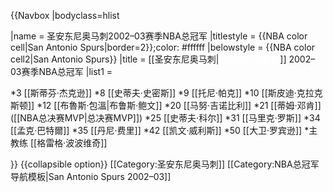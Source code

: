 {{Navbox
|bodyclass=hlist

|name = 圣安东尼奥马刺2002–03赛季NBA总冠军
|titlestyle = {{NBA color cell|San Antonio Spurs|border=2}};color: #ffffff
|belowstyle = {{NBA color cell2|San Antonio Spurs}}
|title = [[圣安东尼奥马刺|<span style="color: #ffffff">聖安東尼奧馬刺</span>]] 2002–03赛季NBA总冠军
|list1 = 

*3 [[斯蒂芬·杰克逊]] 
*8 [[史蒂夫·史密斯]] 
*9 [[托尼·帕克]] 
*10 [[斯皮迪·克拉克斯顿]] 
*12 [[布魯斯·包溫|布鲁斯·鲍文]] 
*20 [[马努·吉诺比利]] 
*21 [[蒂姆·邓肯]] ([[NBA总决赛MVP|总决赛MVP]]) 
*25 [[史蒂夫·科尔]] 
*31 [[马里克·罗斯]] 
*34 [[孟克·巴特爾]] 
*35 [[丹尼·费里]] 
*42 [[凯文·威利斯]] 
*50 [[大卫·罗宾逊]] 
*主教练 [[格雷格·波波维奇]]

}}<noinclude>
{{collapsible option}}
[[Category:圣安东尼奥马刺]]
[[Category:NBA总冠军导航模板|San Antonio Spurs 2002–03]]
</noinclude>